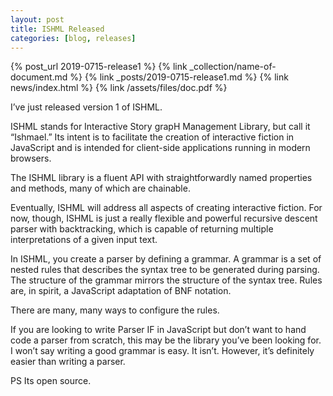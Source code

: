 ```yaml
---
layout: post
title: ISHML Released
categories: [blog, releases]
---
```


{% post_url 2019-0715-release1 %}
{% link _collection/name-of-document.md %}
{% link _posts/2019-0715-release1.md %}
{% link news/index.html %}
{% link /assets/files/doc.pdf %}

I’ve just released version 1 of  ISHML.

ISHML stands for Interactive Story grapH Management Library, but call it “Ishmael.” Its intent is to facilitate the creation of interactive fiction in JavaScript and is intended for client-side applications running in modern browsers.

The ISHML library is a fluent API with straightforwardly named properties and methods, many of which are chainable.

Eventually, ISHML will address all aspects of creating interactive fiction. For now, though, ISHML is just a really flexible and powerful recursive descent parser with backtracking, which is capable of returning multiple interpretations of a given input text.

In ISHML, you create a parser by defining a grammar. A grammar is a set of nested rules that describes the syntax tree to be generated during parsing. The structure of the grammar mirrors the structure of the syntax tree. Rules are, in spirit, a JavaScript adaptation of BNF notation.

There are many, many ways to configure the rules.

If you are looking to write Parser IF in JavaScript but don’t want to hand code a parser from scratch, this may be the library you’ve been looking for. I won’t say writing a good grammar is easy. It isn’t. However, it’s definitely easier than writing a parser. 

PS Its open source.  




